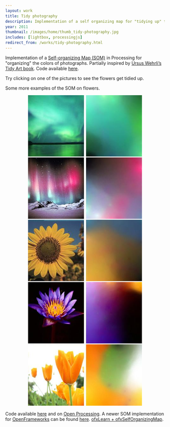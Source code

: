 ```yaml
---
layout: work
title: Tidy photography
description: Implementation of a self organizing map for "tidying up" the colors of photographs
year: 2011
thumbnail: /images/home/thumb_tidy-photography.jpg
includes: [lightbox, processingjs]
redirect_from: /works/tidy-photography.html
---
```



Implementation of a [Self-organizing Map (SOM)](https://en.wikipedia.org/wiki/Self_organizing_map%20) in Processing for "organizing" the colors of photographs. Partially inspired by [Ursus Wehrli’s Tidy Art book](https://www.ted.com/talks/ursus_wehrli_tidies_up_art.html). Code available [here](https://www.openprocessing.org/sketch/65383).

Try clicking on one of the pictures to see the flowers get tidied up.

<center>
<canvas data-processing-sources="/code/SOM/SOM.pde /code/SOM/SelfOrganizingMap.pde"></canvas>
</center>

Some more examples of the SOM on flowers.

<center>
<a href="/images/tidy-photography/gradAndOrig-2aurora2.jpg" rel="lightbox[tidy]"><img src="/images/tidy-photography/thumb_gradAndOrig-2aurora2.jpg" /></a>
<a href="/images/tidy-photography/gradAndOrig-2aurora3.jpg" rel="lightbox[tidy]"><img src="/images/tidy-photography/thumb_gradAndOrig-2aurora3.jpg" /></a>
<a href="/images/tidy-photography/gradAndOrig-2flower1.jpg" rel="lightbox[tidy]"><img src="/images/tidy-photography/thumb_gradAndOrig-2flower1.jpg" /></a>
<a href="/images/tidy-photography/gradAndOrig-2flower2.jpg" rel="lightbox[tidy]"><img src="/images/tidy-photography/thumb_gradAndOrig-2flower2.jpg" /></a>
<a href="/images/tidy-photography/gradAndOrig-2flower3.jpg" rel="lightbox[tidy]"><img src="/images/tidy-photography/thumb_gradAndOrig-2flower3.jpg" /></a>
</center>

Code available [here](https://genekogan.com/code/SOM/) and on [Open Processing](https://www.openprocessing.org/user/19808). A newer SOM implementation for [OpenFrameworks](https://www.openframeworks.cc) can be found [here](https://github.com/genekogan/ofxSelfOrganizingMap). [ofxLearn + ofxSelfOrganizingMap](/works/ofxLearn.html).
